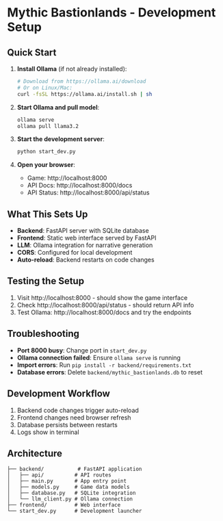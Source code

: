 # Mythic Bastionlands - Development Setup

## Quick Start

1. **Install Ollama** (if not already installed):
   ```bash
   # Download from https://ollama.ai/download
   # Or on Linux/Mac:
   curl -fsSL https://ollama.ai/install.sh | sh
   ```

2. **Start Ollama and pull model**:
   ```bash
   ollama serve
   ollama pull llama3.2
   ```

3. **Start the development server**:
   ```bash
   python start_dev.py
   ```

4. **Open your browser**:
   - Game: http://localhost:8000
   - API Docs: http://localhost:8000/docs
   - API Status: http://localhost:8000/api/status

## What This Sets Up

- **Backend**: FastAPI server with SQLite database
- **Frontend**: Static web interface served by FastAPI
- **LLM**: Ollama integration for narrative generation
- **CORS**: Configured for local development
- **Auto-reload**: Backend restarts on code changes

## Testing the Setup

1. Visit http://localhost:8000 - should show the game interface
2. Check http://localhost:8000/api/status - should return API info
3. Test Ollama: http://localhost:8000/docs and try the endpoints

## Troubleshooting

- **Port 8000 busy**: Change port in `start_dev.py`
- **Ollama connection failed**: Ensure `ollama serve` is running
- **Import errors**: Run `pip install -r backend/requirements.txt`
- **Database errors**: Delete `backend/mythic_bastionlands.db` to reset

## Development Workflow

1. Backend code changes trigger auto-reload
2. Frontend changes need browser refresh
3. Database persists between restarts
4. Logs show in terminal

## Architecture

```
├── backend/           # FastAPI application
│   ├── api/          # API routes
│   ├── main.py       # App entry point
│   ├── models.py     # Game data models
│   ├── database.py   # SQLite integration
│   └── llm_client.py # Ollama connection
├── frontend/         # Web interface
└── start_dev.py      # Development launcher
```